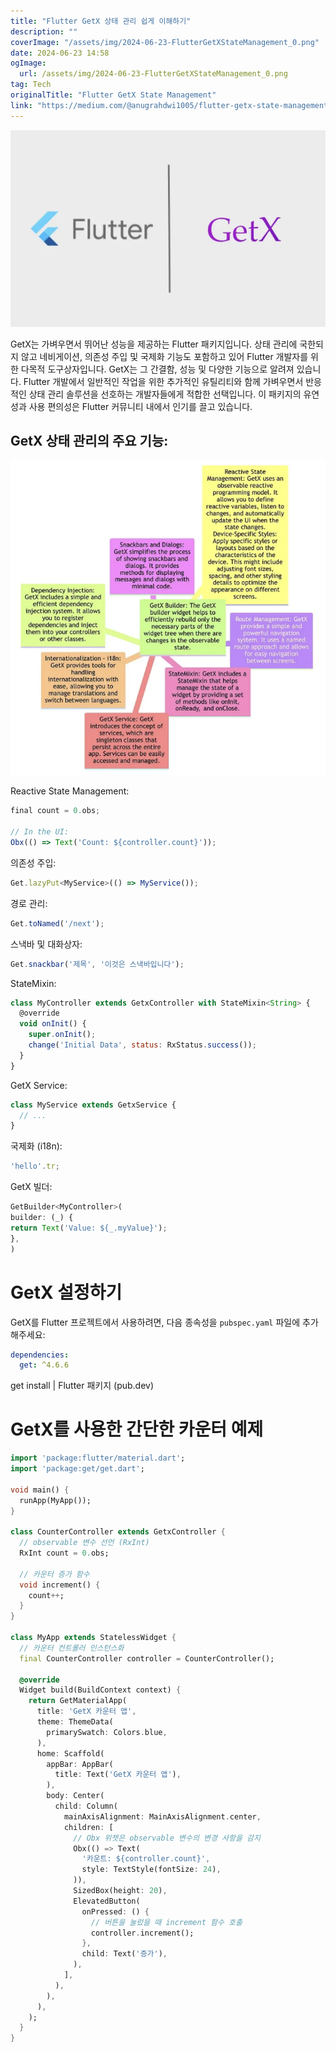 ```yaml
---
title: "Flutter GetX 상태 관리 쉽게 이해하기"
description: ""
coverImage: "/assets/img/2024-06-23-FlutterGetXStateManagement_0.png"
date: 2024-06-23 14:58
ogImage: 
  url: /assets/img/2024-06-23-FlutterGetXStateManagement_0.png
tag: Tech
originalTitle: "Flutter GetX State Management"
link: "https://medium.com/@anugrahdwi1005/flutter-getx-state-management-9c7731b46628"
---
```




<img src="/assets/img/2024-06-23-FlutterGetXStateManagement_0.png" />

GetX는 가벼우면서 뛰어난 성능을 제공하는 Flutter 패키지입니다. 상태 관리에 국한되지 않고 네비게이션, 의존성 주입 및 국제화 기능도 포함하고 있어 Flutter 개발자를 위한 다목적 도구상자입니다. GetX는 그 간결함, 성능 및 다양한 기능으로 알려져 있습니다. Flutter 개발에서 일반적인 작업을 위한 추가적인 유틸리티와 함께 가벼우면서 반응적인 상태 관리 솔루션을 선호하는 개발자들에게 적합한 선택입니다. 이 패키지의 유연성과 사용 편의성은 Flutter 커뮤니티 내에서 인기를 끌고 있습니다.

## GetX 상태 관리의 주요 기능:

<img src="/assets/img/2024-06-23-FlutterGetXStateManagement_1.png" />


<div class="content-ad"></div>

Reactive State Management:

```js
final count = 0.obs;

// In the UI:
Obx(() => Text('Count: ${controller.count}'));
```

의존성 주입:

```js
Get.lazyPut<MyService>(() => MyService());
```

<div class="content-ad"></div>

경로 관리:

```js
Get.toNamed('/next');
```

스낵바 및 대화상자:

```js
Get.snackbar('제목', '이것은 스낵바입니다');
```

<div class="content-ad"></div>

StateMixin:

```js
class MyController extends GetxController with StateMixin<String> {
  @override
  void onInit() {
    super.onInit();
    change('Initial Data', status: RxStatus.success());
  }
}
```

GetX Service:

```js
class MyService extends GetxService {
  // ...
}
```

<div class="content-ad"></div>

국제화 (i18n):

```js
'hello'.tr;
```

GetX 빌더:

```js
GetBuilder<MyController>(
builder: (_) {
return Text('Value: ${_.myValue}');
},
)
```

<div class="content-ad"></div>

# GetX 설정하기

GetX를 Flutter 프로젝트에서 사용하려면, 다음 종속성을 `pubspec.yaml` 파일에 추가해주세요:

```yaml
dependencies:
  get: ^4.6.6
```

get install | Flutter 패키지 (pub.dev)

<div class="content-ad"></div>

# GetX를 사용한 간단한 카운터 예제

```dart
import 'package:flutter/material.dart';
import 'package:get/get.dart';

void main() {
  runApp(MyApp());
}

class CounterController extends GetxController {
  // observable 변수 선언 (RxInt)
  RxInt count = 0.obs;

  // 카운터 증가 함수
  void increment() {
    count++;
  }
}

class MyApp extends StatelessWidget {
  // 카운터 컨트롤러 인스턴스화
  final CounterController controller = CounterController();

  @override
  Widget build(BuildContext context) {
    return GetMaterialApp(
      title: 'GetX 카운터 앱',
      theme: ThemeData(
        primarySwatch: Colors.blue,
      ),
      home: Scaffold(
        appBar: AppBar(
          title: Text('GetX 카운터 앱'),
        ),
        body: Center(
          child: Column(
            mainAxisAlignment: MainAxisAlignment.center,
            children: [
              // Obx 위젯은 observable 변수의 변경 사항을 감지
              Obx(() => Text(
                '카운트: ${controller.count}',
                style: TextStyle(fontSize: 24),
              )),
              SizedBox(height: 20),
              ElevatedButton(
                onPressed: () {
                  // 버튼을 눌렀을 때 increment 함수 호출
                  controller.increment();
                },
                child: Text('증가'),
              ),
            ],
          ),
        ),
      ),
    );
  }
}
```
